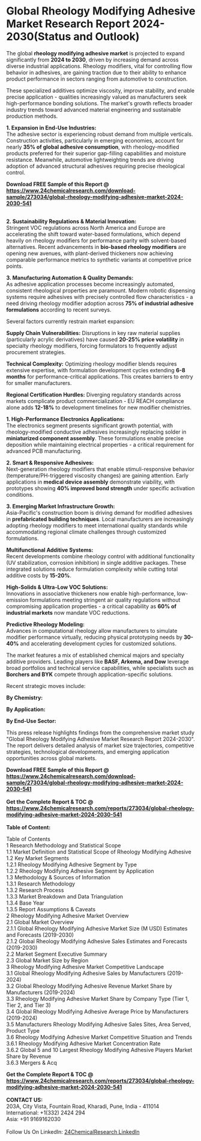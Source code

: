 <h1>Global Rheology Modifying Adhesive Market Research Report 2024-2030(Status and Outlook)</h1><p>The global <strong>rheology modifying adhesive market</strong> is projected to expand significantly from <strong>2024 to 2030</strong>, driven by increasing demand across diverse industrial applications. Rheology modifiers, vital for controlling flow behavior in adhesives, are gaining traction due to their ability to enhance product performance in sectors ranging from automotive to construction.</p><p>These specialized additives optimize viscosity, improve stability, and enable precise application - qualities increasingly valued as manufacturers seek high-performance bonding solutions. The market's growth reflects broader industry trends toward advanced material engineering and sustainable production methods.</p><p><strong>1. Expansion in End-Use Industries:</strong><br>
The adhesive sector is experiencing robust demand from multiple verticals. Construction activities, particularly in emerging economies, account for nearly <strong>35% of global adhesive consumption</strong>, with rheology-modified products preferred for their superior gap-filling capabilities and moisture resistance. Meanwhile, automotive lightweighting trends are driving adoption of advanced structural adhesives requiring precise rheological control.</p><div><b>Download FREE Sample of this Report @ 
            <a href="https://www.24chemicalresearch.com/download-sample/273034/global-rheology-modifying-adhesive-market-2024-2030-541">
            https://www.24chemicalresearch.com/download-sample/273034/global-rheology-modifying-adhesive-market-2024-2030-541</a></b></div><br><p><strong>2. Sustainability Regulations &amp; Material Innovation:</strong><br>
Stringent VOC regulations across North America and Europe are accelerating the shift toward water-based formulations, which depend heavily on rheology modifiers for performance parity with solvent-based alternatives. Recent advancements in <strong>bio-based rheology modifiers</strong> are opening new avenues, with plant-derived thickeners now achieving comparable performance metrics to synthetic variants at competitive price points.</p><p><strong>3. Manufacturing Automation &amp; Quality Demands:</strong><br>
As adhesive application processes become increasingly automated, consistent rheological properties are paramount. Modern robotic dispensing systems require adhesives with precisely controlled flow characteristics - a need driving rheology modifier adoption across <strong>75% of industrial adhesive formulations</strong> according to recent surveys.</p><p>Several factors currently restrain market expansion:</p><p><strong>Supply Chain Vulnerabilities:</strong> Disruptions in key raw material supplies (particularly acrylic derivatives) have caused <strong>20-25% price volatility</strong> in specialty rheology modifiers, forcing formulators to frequently adjust procurement strategies.</p><p><strong>Technical Complexity:</strong> Optimizing rheology modifier blends requires extensive expertise, with formulation development cycles extending <strong>6-8 months</strong> for performance-critical applications. This creates barriers to entry for smaller manufacturers.</p><p><strong>Regional Certification Hurdles:</strong> Diverging regulatory standards across markets complicate product commercialization - EU REACH compliance alone adds <strong>12-18%</strong> to development timelines for new modifier chemistries.</p><p><strong>1. High-Performance Electronics Applications:</strong><br>
The electronics segment presents significant growth potential, with rheology-modified conductive adhesives increasingly replacing solder in <strong>miniaturized component assembly</strong>. These formulations enable precise deposition while maintaining electrical properties - a critical requirement for advanced PCB manufacturing.</p><p><strong>2. Smart &amp; Responsive Adhesives:</strong><br>
Next-generation rheology modifiers that enable stimuli-responsive behavior (temperature/PH-triggered viscosity changes) are gaining attention. Early applications in <strong>medical device assembly</strong> demonstrate viability, with prototypes showing <strong>40% improved bond strength</strong> under specific activation conditions.</p><p><strong>3. Emerging Market Infrastructure Growth:</strong><br>
Asia-Pacific's construction boom is driving demand for modified adhesives in <strong>prefabricated building techniques</strong>. Local manufacturers are increasingly adopting rheology modifiers to meet international quality standards while accommodating regional climate challenges through customized formulations.</p><p><strong>Multifunctional Additive Systems:</strong><br>
	Recent developments combine rheology control with additional functionality (UV stabilization, corrosion inhibition) in single additive packages. These integrated solutions reduce formulation complexity while cutting total additive costs by <strong>15-20%</strong>.</p><p><strong>High-Solids &amp; Ultra-Low VOC Solutions:</strong><br>
	Innovations in associative thickeners now enable high-performance, low-emission formulations meeting stringent air quality regulations without compromising application properties - a critical capability as <strong>60% of industrial markets</strong> now mandate VOC reductions.</p><p><strong>Predictive Rheology Modeling:</strong><br>
	Advances in computational rheology allow manufacturers to simulate modifier performance virtually, reducing physical prototyping needs by <strong>30-40%</strong> and accelerating development cycles for customized solutions.</p><p>The market features a mix of established chemical majors and specialty additive providers. Leading players like <strong>BASF, Arkema, and Dow</strong> leverage broad portfolios and technical service capabilities, while specialists such as <strong>Borchers and BYK</strong> compete through application-specific solutions.</p><p>Recent strategic moves include:</p><p><strong>By Chemistry:</strong></p><p><strong>By Application:</strong></p><p><strong>By End-Use Sector:</strong></p><p>This press release highlights findings from the comprehensive market study "Global Rheology Modifying Adhesive Market Research Report 2024-2030". The report delivers detailed analysis of market size trajectories, competitive strategies, technological developments, and emerging application opportunities across global markets.</p><div><b>Download FREE Sample of this Report @ 
            <a href="https://www.24chemicalresearch.com/download-sample/273034/global-rheology-modifying-adhesive-market-2024-2030-541">
            https://www.24chemicalresearch.com/download-sample/273034/global-rheology-modifying-adhesive-market-2024-2030-541</a></b></div><br><div><b>Get the Complete Report & TOC @ 
            <a href="https://www.24chemicalresearch.com/reports/273034/global-rheology-modifying-adhesive-market-2024-2030-541">
            https://www.24chemicalresearch.com/reports/273034/global-rheology-modifying-adhesive-market-2024-2030-541</a></b></div><br>
            <b>Table of Content:</b><p>Table of Contents<br />
1 Research Methodology and Statistical Scope<br />
1.1 Market Definition and Statistical Scope of Rheology Modifying Adhesive<br />
1.2 Key Market Segments<br />
1.2.1 Rheology Modifying Adhesive Segment by Type<br />
1.2.2 Rheology Modifying Adhesive Segment by Application<br />
1.3 Methodology & Sources of Information<br />
1.3.1 Research Methodology<br />
1.3.2 Research Process<br />
1.3.3 Market Breakdown and Data Triangulation<br />
1.3.4 Base Year<br />
1.3.5 Report Assumptions & Caveats<br />
2 Rheology Modifying Adhesive Market Overview<br />
2.1 Global Market Overview<br />
2.1.1 Global Rheology Modifying Adhesive Market Size (M USD) Estimates and Forecasts (2019-2030)<br />
2.1.2 Global Rheology Modifying Adhesive Sales Estimates and Forecasts (2019-2030)<br />
2.2 Market Segment Executive Summary<br />
2.3 Global Market Size by Region<br />
3 Rheology Modifying Adhesive Market Competitive Landscape<br />
3.1 Global Rheology Modifying Adhesive Sales by Manufacturers (2019-2024)<br />
3.2 Global Rheology Modifying Adhesive Revenue Market Share by Manufacturers (2019-2024)<br />
3.3 Rheology Modifying Adhesive Market Share by Company Type (Tier 1, Tier 2, and Tier 3)<br />
3.4 Global Rheology Modifying Adhesive Average Price by Manufacturers (2019-2024)<br />
3.5 Manufacturers Rheology Modifying Adhesive Sales Sites, Area Served, Product Type<br />
3.6 Rheology Modifying Adhesive Market Competitive Situation and Trends<br />
3.6.1 Rheology Modifying Adhesive Market Concentration Rate<br />
3.6.2 Global 5 and 10 Largest Rheology Modifying Adhesive Players Market Share by Revenue<br />
3.6.3 Mergers & Acq</p><div><b>Get the Complete Report & TOC @ 
            <a href="https://www.24chemicalresearch.com/reports/273034/global-rheology-modifying-adhesive-market-2024-2030-541">
            https://www.24chemicalresearch.com/reports/273034/global-rheology-modifying-adhesive-market-2024-2030-541</a></b></div><br><b>CONTACT US:</b><br>
            203A, City Vista, Fountain Road, Kharadi, Pune, India - 411014<br>
            International: +1(332) 2424 294<br>
            Asia: +91 9169162030 <br><br>
            Follow Us On LinkedIn: <a href="https://www.linkedin.com/company/24chemicalresearch/">24ChemicalResearch LinkedIn</a>